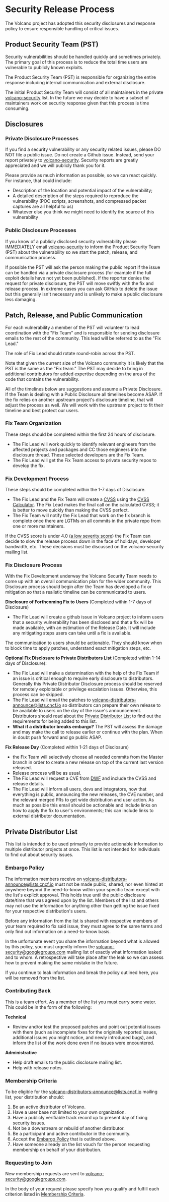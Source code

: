 # Security Release Process

The Volcano project has adopted this security disclosures and response policy
to ensure responsible handling of critical issues.


## Product Security Team (PST)

Security vulnerabilities should be handled quickly and sometimes privately. The primary goal of this process is to reduce the total time users are vulnerable to publicly known exploits.

The Product Security Team (PST) is responsible for organizing the entire response including internal communication and external disclosure.

The initial Product Security Team will consist of all maintainers in the private [volcano-security](volcano-security@googlegroups.com) list. In the future we may decide to have a subset of maintainers work on security response given that this process is time consuming.


## Disclosures

### Private Disclosure Processes

If you find a security vulnerability or any security related issues,
please DO NOT file a public issue. Do not create a Github issue.
Instead, send your report privately to [volcano-security](volcano-security@googlegroups.com).
Security reports are greatly appreciated and we will publicly thank you for it.

Please provide as much information as possible, so we can react quickly.
For instance, that could include:
- Description of the location and potential impact of the vulnerability;
- A detailed description of the steps required to reproduce the vulnerability (POC scripts, screenshots, and compressed packet captures are all helpful to us)
- Whatever else you think we might need to identify the source of this vulnerability

### Public Disclosure Processes

If you know of a publicly disclosed security vulnerability please IMMEDIATELY email [volcano-security](volcano-security@googlegroups.com)
to inform the Product Security Team (PST) about the vulnerability so we start the patch, release, and communication process.

If possible the PST will ask the person making the public report if the issue can be handled via a private disclosure process
(for example if the full exploit details have not yet been published).
If the reporter denies the request for private disclosure, the PST will move swiftly with the fix and release process.
In extreme cases you can ask GitHub to delete the issue but this generally isn't necessary and is unlikely to make a public disclosure less damaging.

## Patch, Release, and Public Communication

For each vulnerability a member of the PST will volunteer to lead coordination with the "Fix Team"
and is responsible for sending disclosure emails to the rest of the community.
This lead will be referred to as the "Fix Lead."

The role of Fix Lead should rotate round-robin across the PST.

Note that given the current size of the Volcano community it is likely that the PST is the same as the "Fix team."
The PST may decide to bring in additional contributors for added expertise depending on the area of the code that contains the vulnerability.

All of the timelines below are suggestions and assume a Private Disclosure.
If the Team is dealing with a Public Disclosure all timelines become ASAP.
If the fix relies on another upstream project's disclosure timeline, that will adjust the process as well.
We will work with the upstream project to fit their timeline and best protect our users.

### Fix Team Organization

These steps should be completed within the first 24 hours of disclosure.

- The Fix Lead will work quickly to identify relevant engineers from the affected projects and
  packages and CC those engineers into the disclosure thread. These selected developers are the Fix
  Team.
- The Fix Lead will get the Fix Team access to private security repos to develop the fix.


### Fix Development Process

These steps should be completed within the 1-7 days of Disclosure.

- The Fix Lead and the Fix Team will create a
  [CVSS](https://www.first.org/cvss/specification-document) using the [CVSS
  Calculator](https://www.first.org/cvss/calculator/3.0). The Fix Lead makes the final call on the
  calculated CVSS; it is better to move quickly than making the CVSS perfect.
- The Fix Team will notify the Fix Lead that work on the fix branch is complete once there are LGTMs
  on all commits in the private repo from one or more maintainers.

If the CVSS score is under 4.0 ([a low severity
score](https://www.first.org/cvss/specification-document#i5)) the Fix Team can decide to slow the
release process down in the face of holidays, developer bandwidth, etc. These decisions must be
discussed on the volcano-security mailing list.

### Fix Disclosure Process

With the Fix Development underway the Volcano Security Team needs to come up with an overall communication plan for the wider community.
This Disclosure process should begin after the Team has developed a fix or mitigation
so that a realistic timeline can be communicated to users.

**Disclosure of Forthcoming Fix to Users** (Completed within 1-7 days of Disclosure)

- The Fix Lead will create a github issue in Volcano project to inform users that a security vulnerability
has been disclosed and that a fix will be made available, with an estimation of the Release Date.
It will include any mitigating steps users can take until a fix is available.

The communication to users should be actionable.
They should know when to block time to apply patches, understand exact mitigation steps, etc.

**Optional Fix Disclosure to Private Distributors List** (Completed within 1-14 days of Disclosure):

- The Fix Lead will make a determination with the help of the Fix Team if an issue is critical enough to require early disclosure to distributors.
Generally this Private Distributor Disclosure process should be reserved for remotely exploitable or privilege escalation issues.
Otherwise, this process can be skipped.
- The Fix Lead will email the patches to volcano-distributors-announce@lists.cncf.io so distributors can prepare their own release to be available to users on the day of the issue's announcement.
Distributors should read about the [Private Distributor List](#private-distributor-list) to find out the requirements for being added to this list.
- **What if a distributor breaks embargo?** The PST will assess the damage and may make the call to release earlier or continue with the plan.
When in doubt push forward and go public ASAP.

**Fix Release Day** (Completed within 1-21 days of Disclosure)

- the Fix Team will selectively choose all needed commits from the Master branch in order to create a new release on top of the current last version released.
- Release process will be as usual.
- The Fix Lead will request a CVE from [DWF](https://github.com/distributedweaknessfiling/DWF-Documentation)
  and include the CVSS and release details.
- The Fix Lead will inform all users, devs and integrators, now that everything is public,
  announcing the new releases, the CVE number, and the relevant merged PRs to get wide distribution
  and user action. As much as possible this email should be actionable and include links on how to apply
  the fix to user's environments; this can include links to external distributor documentation.


## Private Distributor List

This list is intended to be used primarily to provide actionable information to
multiple distributor projects at once. This list is not intended for
individuals to find out about security issues.

### Embargo Policy

The information members receive on volcano-distributors-announce@lists.cncf.io must not be
made public, shared, nor even hinted at anywhere beyond the need-to-know within
your specific team except with the list's explicit approval.
This holds true until the public disclosure date/time that was agreed upon by the list.
Members of the list and others may not use the information for anything other
than getting the issue fixed for your respective distribution's users.

Before any information from the list is shared with respective members of your
team required to fix said issue, they must agree to the same terms and only
find out information on a need-to-know basis.

In the unfortunate event you share the information beyond what is allowed by this policy, you must urgently inform the volcano-security@googlegroups.com mailing list of exactly what information leaked and to whom. A retrospective will take place after the leak so we can assess how to prevent making the same mistake in the future.

If you continue to leak information and break the policy outlined here, you
will be removed from the list.

### Contributing Back

This is a team effort. As a member of the list you must carry some water. This
could be in the form of the following:

**Technical**

- Review and/or test the proposed patches and point out potential issues with
  them (such as incomplete fixes for the originally reported issues, additional
  issues you might notice, and newly introduced bugs), and inform the list of the
  work done even if no issues were encountered.

**Administrative**

- Help draft emails to the public disclosure mailing list.
- Help with release notes.

### Membership Criteria

To be eligible for the volcano-distributors-announce@lists.cncf.io mailing list, your
distribution should:

1. Be an active distributor of Volcano.
2. Have a user base not limited to your own organization.
3. Have a publicly verifiable track record up to present day of fixing security
   issues.
4. Not be a downstream or rebuild of another distributor.
5. Be a participant and active contributor in the community.
6. Accept the [Embargo Policy](#embargo-policy) that is outlined above.
7. Have someone already on the list vouch for the person requesting membership
   on behalf of your distribution.

### Requesting to Join

New membership requests are sent to volcano-security@googlegroups.com.

In the body of your request please specify how you qualify and fulfill each
criterion listed in [Membership Criteria](#membership-criteria).

